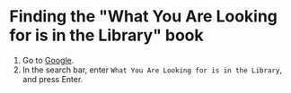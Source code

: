 # Finding the "What You Are Looking for is in the Library" book

1. Go to [Google](https://www.google.com.br/).
2. In the search bar, enter `What You Are Looking for is in the Library`, and press Enter.

